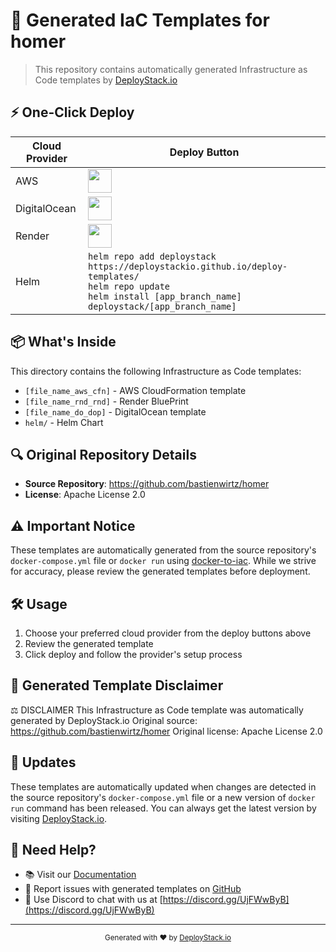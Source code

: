 # 🚀 Generated IaC Templates for homer

> This repository contains automatically generated Infrastructure as Code templates by [DeployStack.io](https://deploystack.io/c/bastienwirtz-homer)

## ⚡ One-Click Deploy

| Cloud Provider | Deploy Button |
|---------------|---------------|
| AWS | <a href="https://deploystack.io/deploy/bastienwirtz-homer?provider=aws&language=cfn"><img src="https://github.com/htdio-stg/deploy-templates/blob/main/.assets/img/aws.svg" height="38"></a> |
| DigitalOcean | <a href="https://deploystack.io/deploy/bastienwirtz-homer?provider=do&language=dop"><img src="https://github.com/htdio-stg/deploy-templates/blob/main/.assets/img/do.svg" height="38"></a> |
| Render | <a href="https://deploystack.io/deploy/bastienwirtz-homer?provider=rnd&language=rnd"><img src="https://github.com/htdio-stg/deploy-templates/blob/main/.assets/img/rnd.svg" height="38"></a> |
| Helm | `helm repo add deploystack https://deploystackio.github.io/deploy-templates/`<br>`helm repo update`<br>`helm install [app_branch_name] deploystack/[app_branch_name]` |

## 📦 What's Inside

This directory contains the following Infrastructure as Code templates:

- `[file_name_aws_cfn]` - AWS CloudFormation template
- `[file_name_rnd_rnd]` - Render BluePrint
- `[file_name_do_dop]` - DigitalOcean template
- `helm/` - Helm Chart

## 🔍 Original Repository Details

- **Source Repository**: https://github.com/bastienwirtz/homer
- **License**: Apache License 2.0

## ⚠️ Important Notice

These templates are automatically generated from the source repository's `docker-compose.yml` file or `docker run` using [docker-to-iac](https://github.com/deploystackio/docker-to-iac). While we strive for accuracy, please review the generated templates before deployment.

## 🛠 Usage

1. Choose your preferred cloud provider from the deploy buttons above
2. Review the generated template
3. Click deploy and follow the provider's setup process

## 📝 Generated Template Disclaimer
⚖️ DISCLAIMER
This Infrastructure as Code template was automatically generated by DeployStack.io
Original source: https://github.com/bastienwirtz/homer
Original license: Apache License 2.0

## 🔄 Updates

These templates are automatically updated when changes are detected in the source repository's `docker-compose.yml` file or a new version of `docker run` command has been released. You can always get the latest version by visiting [DeployStack.io](https://deploystack.io).

## 💬 Need Help?

- 📚 Visit our [Documentation](https://deploystack.io/docs)
- 🎯 Report issues with generated templates on [GitHub](https://github.com/deploystackio/docker-to-iac/issues)
- 📧 Use Discord to chat with us at [https://discord.gg/UjFWwByB](https://discord.gg/UjFWwByB)

---

<div align="center">
  <sub>Generated with ❤️ by <a href="https://deploystack.io">DeployStack.io</a></sub>
</div>
